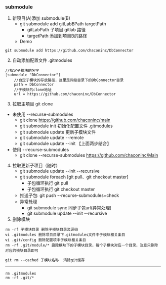 ### submodule

1. 新项目(A)添加 submodule(B)
    - git submodule add gitLabBPath targetPath
        - gitLabPath 子项目 gitlab 路径
        - targetPath 添加到项目B的路径
    - Demo

```dotenv
git submodule add https://github.com/chaconinc/DbConnector
```

2. 自动添加配置文件 .gitmodules

```dotenv
//指定子模块的名字
[submodule "DbConnector"]
	//自定子模块的存放路径，这里是同级目录下的DbConnector目录
	path = DbConnector
	//子模块的clone地址
	url = https://github.com/chaconinc/DbConnector
```

3. 拉取主项目 git clone

- 未使用 --recurse-submodules
    - git clone https://github.com/chaconinc/main
    - git submodule init 初始化配置文件 .gitmodules
    - git submodule update 更新子模块文件
    - git submodule update --remote
    - git submodule update --init 【上面两步结合】
- 使用 --recurse-submodules
    - git clone --recurse-submodules https://github.com/chaconinc/Main

4. 拉取更新子项目（随时）
    - git submodule update --init --recursive
    - git submodule foreach [git pull、git checkout master]
        - 子包循环执行 git pull
        - 子包循环执行 git checkout master
    - 推送子包:  git push --recurse-submodules=check
    - 异常处理
        - git submodule sync 同步子包url(异常处理)
        - git submodule update --init --recursive
5. 删除模块

```dotenv
rm -rf 子模块目录 删除子模块目录及源码
vi .gitmodules 删除项目目录下.gitmodules文件中子模块相关条目
vi .git/config 删除配置项中子模块相关条目
rm -rf .git/module/* 删除模块下的子模块目录，每个子模块对应一个目录，注意只删除对应的模块目录即可

git rm --cached 子模块名称  清除git缓存
```

---

```dotenv
rm .gitmodules
rm -rf .git/*
```
